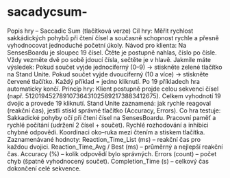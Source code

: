 # sacadycsum-

Popis hry – Saccadic Sum (tlačítková verze)
Cíl hry:
Měřit rychlost sakkádických pohybů při čtení čísel a současně schopnost rychle a přesně vyhodnocovat jednoduché početní úkoly.
Návod pro klienta:
Na SensesBoardu je sloupec 19 čísel. Čtěte je postupně nahlas, číslo po čísle.
Vždy vezměte dvě po sobě jdoucí čísla, sečtěte je v hlavě.
Jakmile máte výsledek:
Pokud součet vyjde jednociferný (0–9) → stiskněte zelené tlačítko na Stand Unite.
Pokud součet vyjde dvouciferný (10 a více) → stiskněte červené tlačítko.
Každý příklad = jedno kliknutí. Po 19 příkladech hra automaticky končí.
Princip hry:
Klient postupně projde celou sekvenci čísel (např. 51201945278910736431025892173883412675).
Celkem vyhodnotí 19 dvojic a provede 19 kliknutí.
Stand Unite zaznamená:
jak rychle reagoval (reakční čas),
jestli stiskl správné tlačítko (Accuracy, Errors).
Co hra testuje:
Sakkadické pohyby očí při čtení čísel na SensesBoardu.
Pracovní paměť a rychlé počítání (udržení 2 čísel + součet).
Rychlé rozhodování a inhibici chybné odpovědi.
Koordinaci oko–ruka mezi čtením a stiskem tlačítka.
Zaznamenávané hodnoty:
Reaction_Time_List (ms) – reakční čas pro každou dvojici.
Reaction_Time_Avg / Best (ms) – průměrný a nejlepší reakční čas.
Accuracy (%) – kolik odpovědí bylo správných.
Errors (count) – počet chyb (špatně vyhodnocený součet).
Completion_Time (s) – celkový čas dokončení celé sekvence.

